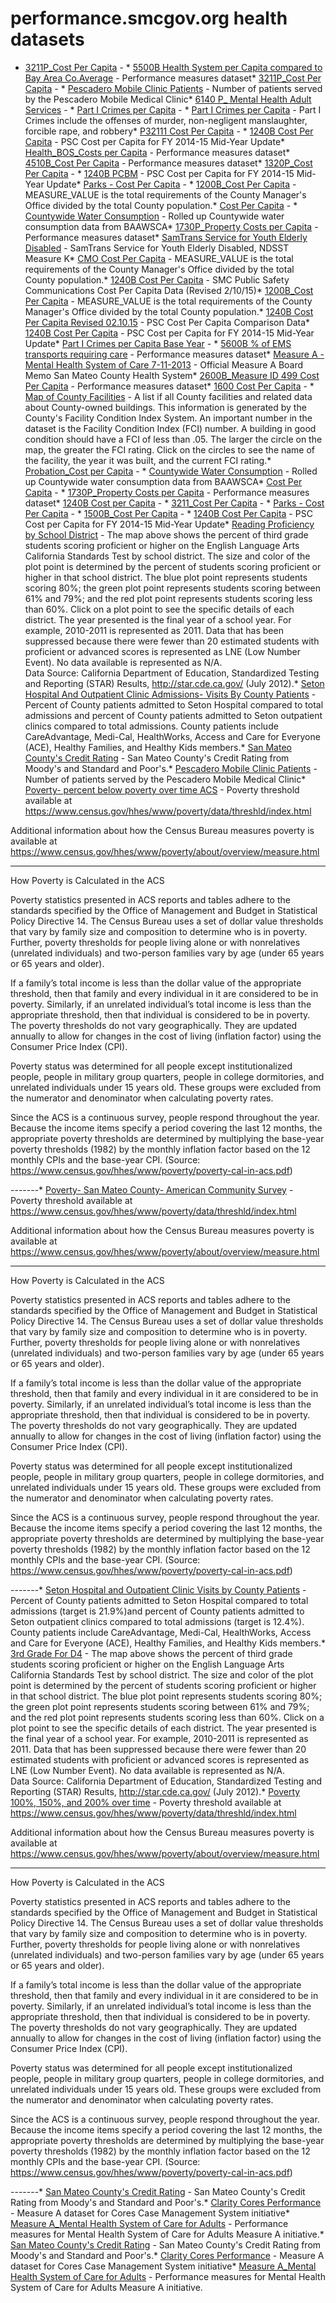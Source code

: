# performance.smcgov.org health datasets
* [3211P_Cost Per Capita](https://performance.smcgov.org/d/6jku-gt8w) - * [5500B Health System per Capita compared to Bay Area Co.Average](https://performance.smcgov.org/d/m2md-z5az) - Performance measures dataset* [3211P_Cost Per Capita](https://performance.smcgov.org/d/tz9x-rck3) - * [Pescadero Mobile Clinic Patients](https://performance.smcgov.org/d/tsft-adhi) - Number of patients served by the Pescadero Mobile Medical Clinic* [6140 P_ Mental Health Adult Services](https://performance.smcgov.org/d/5tjf-digr) - * [Part I Crimes per Capita](https://performance.smcgov.org/d/ejme-adk5) - * [Part I Crimes per Capita](https://performance.smcgov.org/d/rezq-rbb2) - Part I Crimes include the offenses of murder, non-negligent manslaughter, forcible rape, and robbery* [P32111 Cost Per Capita](https://performance.smcgov.org/d/3wcu-pi3n) - * [1240B Cost Per Capita](https://performance.smcgov.org/d/d4qa-uwrn) - PSC Cost per Capita for FY 2014-15 Mid-Year Update* [Health_BOS_Costs per Capita](https://performance.smcgov.org/d/7yzu-h9wh) - Performance measures dataset* [4510B_Cost Per Capita](https://performance.smcgov.org/d/a29r-ques) - Performance measures dataset* [1320P_Cost Per Capita](https://performance.smcgov.org/d/7h2k-pdvj) - * [1240B PCBM](https://performance.smcgov.org/d/kscf-a66v) - PSC Cost per Capita for FY 2014-15 Mid-Year Update* [Parks - Cost Per Capita](https://performance.smcgov.org/d/57fy-tk8c) - * [1200B_Cost Per Capita](https://performance.smcgov.org/d/44hv-3dj9) - MEASURE_VALUE is the total requirements of the County Manager's Office divided by the total County population.* [Cost Per Capita](https://performance.smcgov.org/d/trfa-fhr8) - * [Countywide Water Consumption](https://performance.smcgov.org/d/k3z5-yjbj) - Rolled up Countywide water consumption data from BAAWSCA* [1730P_Property Costs per Capita](https://performance.smcgov.org/d/acnc-rivm) - Performance measures dataset* [SamTrans Service for Youth Elderly Disabled](https://performance.smcgov.org/d/8hsy-m5t9) - SamTrans Service for Youth Elderly Disabled, NDSST Measure K* [CMO Cost Per Capita](https://performance.smcgov.org/d/5b74-jg7k) - MEASURE_VALUE is the total requirements of the County Manager's Office divided by the total County population.* [1240B Cost Per Capita](https://performance.smcgov.org/d/t6pf-qu6a) - SMC Public Safety Communications Cost Per Capita Data (Revised 2/10/15)* [1200B_Cost Per Capita](https://performance.smcgov.org/d/44hv-3dj9) - MEASURE_VALUE is the total requirements of the County Manager's Office divided by the total County population.* [1240B Cost Per Capita Revised 02.10.15](https://performance.smcgov.org/d/e552-9vf6) - PSC Cost Per Capita Comparison Data* [1240B Cost Per Capita](https://performance.smcgov.org/d/s3y5-33rq) - PSC Cost per Capita for FY 2014-15 Mid-Year Update* [Part I Crimes per Capita Base Year](https://performance.smcgov.org/d/2c9c-dhru) - * [5600B % of EMS transports requiring care](https://performance.smcgov.org/d/8qpj-q7u5) - Performance measures dataset* [Measure A - Mental Health System of Care 7-11-2013](https://performance.smcgov.org/d/5e45-z6uy) - Official Measure A Board Memo San Mateo County Health System* [2600B_Measure ID 499 Cost Per Capita](https://performance.smcgov.org/d/vbyi-xi2f) - Performance measures dataset* [1600 Cost Per Capita](https://performance.smcgov.org/d/h6n3-q46w) - * [Map of County Facilities](https://performance.smcgov.org/d/9n45-3d9h) - A list if all County facilities and related data about County-owned buildings. This information is generated by the County's Facility Condition Index System. An important number in the dataset is the Facility Condition Index (FCI) number. A building in good condition should have a FCI of less than .05. The larger the circle on the map, the greater the FCI rating. Click on the circles to see the name of the facility, the year it was built, and the current FCI rating.* [Probation_Cost per Capita](https://performance.smcgov.org/d/js76-95hf) - * [Countywide Water Consumption](https://performance.smcgov.org/d/k3z5-yjbj) - Rolled up Countywide water consumption data from BAAWSCA* [Cost Per Capita](https://performance.smcgov.org/d/trfa-fhr8) - * [1730P_Property Costs per Capita](https://performance.smcgov.org/d/acnc-rivm) - Performance measures dataset* [1240B Cost per Capita](https://performance.smcgov.org/d/se2a-5wun) - * [3211_Cost Per Capita](https://performance.smcgov.org/d/2tj9-b9f9) - * [Parks - Cost Per Capita](https://performance.smcgov.org/d/9dpq-hqin) - * [1500B_Cost Per Capita](https://performance.smcgov.org/d/ixd3-syzv) - * [1240B Cost Per Capita](https://performance.smcgov.org/d/hf8i-pcpt) - PSC Cost per Capita for FY 2014-15 Mid-Year Update* [Reading Proficiency by School District](https://performance.smcgov.org/d/gh6e-jukt) - The map above shows the percent of third grade students scoring proficient or higher on the English Language Arts California Standards Test by school district. The size and color of the plot point is determined by the percent of students scoring proficient or higher in that school district. The blue plot point represents students scoring 80%; the green plot point represents students scoring between 61% and 79%; and the red plot point represents students scoring less than 60%. Click on a plot point to see the specific details of each district. The year presented is the final year of a school year. For example, 2010-2011 is represented as 2011. Data that has been suppressed because there were fewer than 20 estimated students with proficient or advanced scores is represented as LNE (Low Number Event). No data available is represented as N/A.  
Data Source: California Department of Education, Standardized Testing and Reporting (STAR) Results, http://star.cde.ca.gov/ (July 2012).* [Seton Hospital And Outpatient Clinic Admissions- Visits By County Patients](https://performance.smcgov.org/d/czng-eutm) - Percent of County patients admitted to Seton Hospital compared to total admissions and percent of County patients admitted to Seton outpatient clinics compared to total admissions. County patients include CareAdvantage, Medi-Cal, HealthWorks, Access and Care for Everyone (ACE), Healthy Families, and Healthy Kids members.* [San Mateo County's Credit Rating](https://performance.smcgov.org/d/yr8z-7xha) - San Mateo County's Credit Rating from Moody's and Standard and Poor's.* [Pescadero Mobile Clinic Patients](https://performance.smcgov.org/d/hbnz-te65) - Number of patients served by the Pescadero Mobile Medical Clinic* [Poverty- percent below poverty over time ACS](https://performance.smcgov.org/d/wb63-niir) - Poverty threshold available at https://www.census.gov/hhes/www/poverty/data/threshld/index.html

Additional information about how the Census Bureau measures poverty is available at https://www.census.gov/hhes/www/poverty/about/overview/measure.html

---------------------------------

How Poverty is Calculated in the ACS

Poverty statistics presented in ACS reports and tables adhere to the standards specified by
the Office of Management and Budget in Statistical Policy Directive 14. The Census
Bureau uses a set of dollar value thresholds that vary by family size and composition to
determine who is in poverty. Further, poverty thresholds for people living alone or with
nonrelatives (unrelated individuals) and two-person families vary by age (under 65 years
or 65 years and older).

If a family’s total income is less than the dollar value of the appropriate threshold, then
that family and every individual in it are considered to be in poverty. Similarly, if an
unrelated individual’s total income is less than the appropriate threshold, then that
individual is considered to be in poverty. The poverty thresholds do not vary
geographically. They are updated annually to allow for changes in the cost of living
(inflation factor) using the Consumer Price Index (CPI).

Poverty status was determined for all people except institutionalized people, people in
military group quarters, people in college dormitories, and unrelated individuals under 15
years old. These groups were excluded from the numerator and denominator when
calculating poverty rates.

Since the ACS is a continuous survey, people respond throughout the year. Because the
income items specify a period covering the last 12 months, the appropriate poverty
thresholds are determined by multiplying the base-year poverty thresholds (1982) by the
monthly inflation factor based on the 12 monthly CPIs and the base-year CPI.
(Source: https://www.census.gov/hhes/www/poverty/poverty-cal-in-acs.pdf)

-------* [Poverty- San Mateo County- American Community Survey](https://performance.smcgov.org/d/3e6u-fsvg) - Poverty threshold available at https://www.census.gov/hhes/www/poverty/data/threshld/index.html

Additional information about how the Census Bureau measures poverty is available at https://www.census.gov/hhes/www/poverty/about/overview/measure.html

---------------------------------

How Poverty is Calculated in the ACS

Poverty statistics presented in ACS reports and tables adhere to the standards specified by
the Office of Management and Budget in Statistical Policy Directive 14. The Census
Bureau uses a set of dollar value thresholds that vary by family size and composition to
determine who is in poverty. Further, poverty thresholds for people living alone or with
nonrelatives (unrelated individuals) and two-person families vary by age (under 65 years
or 65 years and older).

If a family’s total income is less than the dollar value of the appropriate threshold, then
that family and every individual in it are considered to be in poverty. Similarly, if an
unrelated individual’s total income is less than the appropriate threshold, then that
individual is considered to be in poverty. The poverty thresholds do not vary
geographically. They are updated annually to allow for changes in the cost of living
(inflation factor) using the Consumer Price Index (CPI).

Poverty status was determined for all people except institutionalized people, people in
military group quarters, people in college dormitories, and unrelated individuals under 15
years old. These groups were excluded from the numerator and denominator when
calculating poverty rates.

Since the ACS is a continuous survey, people respond throughout the year. Because the
income items specify a period covering the last 12 months, the appropriate poverty
thresholds are determined by multiplying the base-year poverty thresholds (1982) by the
monthly inflation factor based on the 12 monthly CPIs and the base-year CPI.
(Source: https://www.census.gov/hhes/www/poverty/poverty-cal-in-acs.pdf)

-------* [Seton Hospital and Outpatient Clinic Visits by County Patients](https://performance.smcgov.org/d/4nr9-nbkh) - Percent of County patients admitted to Seton Hospital compared to total admissions (target is 21.9%)and percent of County patients admitted to Seton outpatient clinics compared to total admissions (target is 12.4%). County patients include CareAdvantage, Medi-Cal, HealthWorks, Access and Care for Everyone (ACE), Healthy Families, and Healthy Kids members.* [3rd Grade For D4](https://performance.smcgov.org/d/kmas-rmba) - The map above shows the percent of third grade students scoring proficient or higher on the English Language Arts California Standards Test by school district. The size and color of the plot point is determined by the percent of students scoring proficient or higher in that school district. The blue plot point represents students scoring 80%; the green plot point represents students scoring between 61% and 79%; and the red plot point represents students scoring less than 60%. Click on a plot point to see the specific details of each district. The year presented is the final year of a school year. For example, 2010-2011 is represented as 2011. Data that has been suppressed because there were fewer than 20 estimated students with proficient or advanced scores is represented as LNE (Low Number Event). No data available is represented as N/A.  
Data Source: California Department of Education, Standardized Testing and Reporting (STAR) Results, http://star.cde.ca.gov/ (July 2012).* [Poverty 100%, 150%, and 200% over time](https://performance.smcgov.org/d/w5sc-5yrx) - Poverty threshold available at https://www.census.gov/hhes/www/poverty/data/threshld/index.html

Additional information about how the Census Bureau measures poverty is available at https://www.census.gov/hhes/www/poverty/about/overview/measure.html

---------------------------------

How Poverty is Calculated in the ACS

Poverty statistics presented in ACS reports and tables adhere to the standards specified by
the Office of Management and Budget in Statistical Policy Directive 14. The Census
Bureau uses a set of dollar value thresholds that vary by family size and composition to
determine who is in poverty. Further, poverty thresholds for people living alone or with
nonrelatives (unrelated individuals) and two-person families vary by age (under 65 years
or 65 years and older).

If a family’s total income is less than the dollar value of the appropriate threshold, then
that family and every individual in it are considered to be in poverty. Similarly, if an
unrelated individual’s total income is less than the appropriate threshold, then that
individual is considered to be in poverty. The poverty thresholds do not vary
geographically. They are updated annually to allow for changes in the cost of living
(inflation factor) using the Consumer Price Index (CPI).

Poverty status was determined for all people except institutionalized people, people in
military group quarters, people in college dormitories, and unrelated individuals under 15
years old. These groups were excluded from the numerator and denominator when
calculating poverty rates.

Since the ACS is a continuous survey, people respond throughout the year. Because the
income items specify a period covering the last 12 months, the appropriate poverty
thresholds are determined by multiplying the base-year poverty thresholds (1982) by the
monthly inflation factor based on the 12 monthly CPIs and the base-year CPI.
(Source: https://www.census.gov/hhes/www/poverty/poverty-cal-in-acs.pdf)

-------* [San Mateo County's Credit Rating](https://performance.smcgov.org/d/ww6v-vm6i) - San Mateo County's Credit Rating from Moody's and Standard and Poor's.* [Clarity Cores Performance](https://performance.smcgov.org/d/7uh6-ycc8) - Measure A dataset for Cores Case Management System initiative* [Measure A_Mental Health System of Care for Adults](https://performance.smcgov.org/d/8akz-9cwn) - Performance measures for Mental Health System of Care for Adults Measure A initiative.* [San Mateo County's Credit Rating](https://performance.smcgov.org/d/ww6v-vm6i) - San Mateo County's Credit Rating from Moody's and Standard and Poor's.* [Clarity Cores Performance](https://performance.smcgov.org/d/7uh6-ycc8) - Measure A dataset for Cores Case Management System initiative* [Measure A_Mental Health System of Care for Adults](https://performance.smcgov.org/d/8akz-9cwn) - Performance measures for Mental Health System of Care for Adults Measure A initiative.